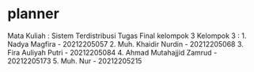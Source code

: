 # planner
Mata Kuliah : Sistem Terdistribusi
Tugas Final kelompok 3
Kelompok 3 :
1.⁠ ⁠Nadya Magfira            - 20212205057
2.⁠ ⁠Muh. Khaidir Nurdin      - 20212205068
3.⁠ ⁠Fira Auliyah Putri       - 20212205084
4.⁠ ⁠Ahmad Mutahajjid Zamrud  - 20212205173
5.⁠ ⁠Muh. Nur                 - 20212205215
